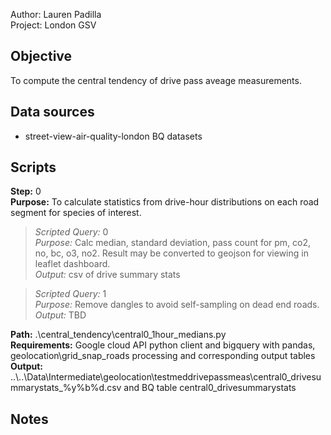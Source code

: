 Author: Lauren Padilla\
Project: London GSV

## Objective
To compute the central tendency of drive pass aveage measurements. 

## Data sources
- street-view-air-quality-london BQ datasets

## Scripts
**Step:** 0  
**Purpose:** To calculate statistics from drive-hour distributions on each road segment for species of interest.

> *Scripted Query:* 0  
*Purpose:* Calc median, standard deviation, pass count for pm, co2, no, bc, o3, no2. Result may be converted to geojson for viewing in leaflet dashboard.  
*Output:* csv of drive summary stats

> *Scripted Query:* 1  
*Purpose:* Remove dangles to avoid self-sampling on dead end roads.  
*Output:* TBD

**Path:** .\central_tendency\central0_1hour_medians.py  
**Requirements:** Google cloud API python client and bigquery with pandas, geolocation\grid_snap_roads processing and corresponding output tables  
**Output:** ..\\..\Data\Intermediate\geolocation\testmeddrivepassmeas\central0_drivesummarystats_%y%b%d.csv and BQ table central0_drivesummarystats

## Notes
